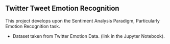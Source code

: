 ## Twitter Tweet Emotion Recognition
This project develops upon the Sentiment Analysis Paradigm, Particularly Emotion Recognition task. 
- Dataset taken from Twitter Emotion Data. (link in the Jupyter Notebook).
